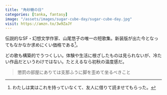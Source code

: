 ```yaml
---
title: "角砂糖の日"
categories: [tanka, fantasy]
image: "/assets/images/sugar-cube-day/sugar-cube-day.jpg"
visit: https://amzn.to/3w9ZaJY
---
```


伝説的なSF・幻想文学作家、山尾悠子の唯一の短歌集。新装版が出た今となってもなかなか求めにくい価格である[^1]。

どの歌も構築的でうつくしい。体験や生活に根ざしたものは見られないが、冷たい作品だというわけではない。たとえるなら初秋の温度感だ。

> 懲罰の部屋にありては支那ふうに脚を歪めて坐るべきこと

[^1]: わたしは実はこれを持っていなくて、友人に借りて読ませてもらった。
